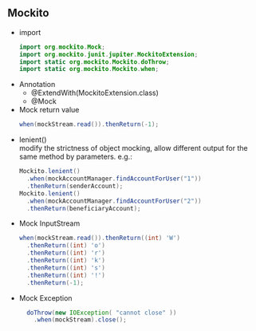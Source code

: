 ## Mockito  
- import  
  ```java
  import org.mockito.Mock;
  import org.mockito.junit.jupiter.MockitoExtension;
  import static org.mockito.Mockito.doThrow;
  import static org.mockito.Mockito.when;
  ```
- Annotation  
  - @ExtendWith(MockitoExtension.class)
  - @Mock
- Mock return value
  ```java
  when(mockStream.read()).thenReturn(-1);
  ```
- lenient()  
  modify the strictness of object mocking, allow different output for the same method by parameters. e.g.:  
  ```java
  Mockito.lenient()
    .when(mockAccountManager.findAccountForUser("1"))
    .thenReturn(senderAccount);
  Mockito.lenient()
    .when(mockAccountManager.findAccountForUser("2"))
    .thenReturn(beneficiaryAccount);
  ```
- Mock InputStream  
  ```java
  when(mockStream.read()).thenReturn((int) 'W')
    .thenReturn((int) 'o')
    .thenReturn((int) 'r')
    .thenReturn((int) 'k')
    .thenReturn((int) 's')
    .thenReturn((int) '!')
    .thenReturn(-1);
  ```
- Mock Exception  
  ```java
    doThrow(new IOException( "cannot close" ))
      .when(mockStream).close();
  ```